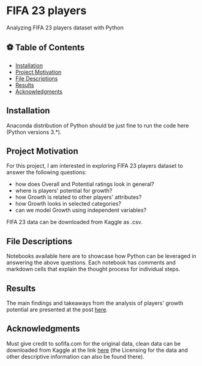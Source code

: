 # FIFA 23 players

Analyzing FIFA 23 players dataset with Python


## ⚽ Table of Contents

- [Installation](#installation)
- [Project Motivation](#project-motivation)
- [File Descriptions](#file-descriptions)
- [Results](#results)
- [Acknowledgments](#acknowledgments)


## Installation
Anaconda distribution of Python should be just fine to run the code here (Python versions 3.*).

## Project Motivation
For this project, I am interested in exploring FIFA 23 players dataset to answer the following questions:
- how does Overall and Potential ratings look in general?
- where is players' potential for growth?
- how Growth is related to other players' attributes?
- how Growth looks in selected categories?
- can we model Growth using independent variables?
 
FIFA 23 data can be downloaded from Kaggle as .csv.

## File Descriptions
Notebooks available here are to showcase how Python can be leveraged in answering the above questions. 
Each notebook has comments and markdown cells that explain the thought process for individual steps.

## Results
The main findings and takeaways from the analysis of players' growth potential are presented at the post [here](https://medium.com/@adegajew/data-from-fifa-23-where-is-players-growth-potential-99cc988a1077).

## Acknowledgments
Must give credit to sofifa.com for the original data, clean data can be downloaded from Kaggle at the link [here](https://www.kaggle.com/datasets/cashncarry/fifa-23-complete-player-dataset?select=players_fifa23.csv) (the Licensing for the data and other descriptive information can also be found there). 
